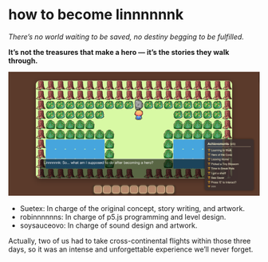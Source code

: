 # how to become linnnnnnk
*There’s no world waiting to be saved, no destiny begging to be fulfilled.*

**It’s not the treasures that make a hero — it’s the stories they walk through.**

![how to become linnnnnnk](assets/2.png)

* Suetex: In charge of the original concept, story writing, and artwork.
* robinnnnnns: In charge of p5.js programming and level design.
* soysauceovo: In charge of sound design and artwork.

Actually, two of us had to take cross-continental flights within those three days, so it was an intense and unforgettable experience we’ll never forget.



